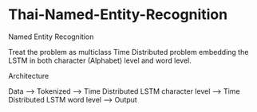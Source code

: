 # Thai-Named-Entity-Recognition

Named Entity Recognition

Treat the problem as multiclass Time Distributed problem embedding the LSTM in both character (Alphabet) level and word level.

Architecture 

Data --> Tokenized --> Time Distributed LSTM character level --> Time Distributed LSTM word level --> Output
